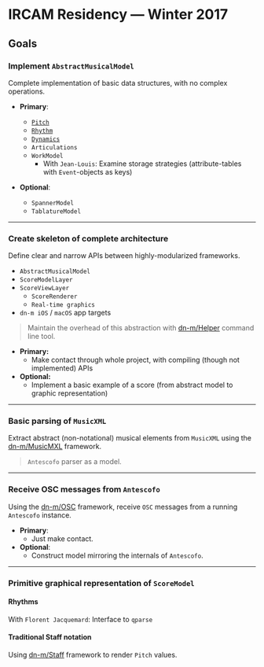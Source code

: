# IRCAM Residency — Winter 2017

## Goals

### Implement `AbstractMusicalModel`

Complete implementation of basic data structures, with no complex operations.

- **Primary**:
  - [`Pitch`](https://github.com/dn-m/Pitch)
  - [`Rhythm`](https://github.com/dn-m/Rhythm)
  - [`Dynamics`](https://github.com/dn-m/Dynamics)
  - `Articulations`
  - `WorkModel`
    - With `Jean-Louis`: Examine storage strategies (attribute-tables with `Event`-objects as keys)
  
- **Optional**:
  - `SpannerModel`
  - `TablatureModel`

---

### Create skeleton of complete architecture

Define clear and narrow APIs between highly-modularized frameworks. 

  - `AbstractMusicalModel`
  - `ScoreModelLayer`
  - `ScoreViewLayer`
    - `ScoreRenderer`
    - `Real-time graphics`
  - `dn-m iOS` / `macOS` app targets
  
> Maintain the overhead of this abstraction with [dn-m/Helper](https://github.com/dn-m/Helper) command line tool.

- **Primary:**
  - Make contact through whole project, with compiling (though not implemented) APIs
- **Optional:**
  - Implement a basic example of a score (from abstract model to graphic representation)
  
---
  
### Basic parsing of `MusicXML`

Extract abstract (non-notational) musical elements from `MusicXML` using the [dn-m/MusicMXL](https://github.com/dn-m/MusicMXL) framework.

> `Antescofo` parser as a model.

---

### Receive OSC messages from `Antescofo`

Using the [dn-m/OSC](https://github.com/dn-m/OSC) framework, receive `OSC` messages from a running `Antescofo` instance.

- **Primary**: 
  - Just make contact.
- **Optional**: 
  - Construct model mirroring the internals of `Antescofo`.

---

### Primitive graphical representation of `ScoreModel`

#### Rhythms
With `Florent Jacquemard`: Interface to `qparse`
  
#### Traditional Staff notation

Using [dn-m/Staff](https://github.com/dn-m/Staff) framework to render `Pitch` values.
